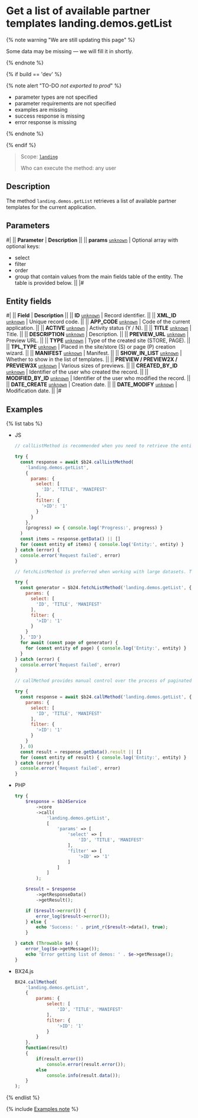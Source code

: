 # Get a list of available partner templates landing.demos.getList

{% note warning "We are still updating this page" %}

Some data may be missing — we will fill it in shortly.

{% endnote %}

{% if build == 'dev' %}

{% note alert "TO-DO _not exported to prod_" %}

- parameter types are not specified
- parameter requirements are not specified
- examples are missing
- success response is missing
- error response is missing

{% endnote %}

{% endif %}

> Scope: [`landing`](../../scopes/permissions.md)
>
> Who can execute the method: any user

## Description

The method `landing.demos.getList` retrieves a list of available partner templates for the current application.

## Parameters

#|
|| **Parameter** | **Description** ||
|| **params**
[`unknown`](../../data-types.md) | Optional array with optional keys:
- select
- filter
- order
- group
that contain values from the main fields table of the entity. The table is provided below. ||
|#

## Entity fields

#|
|| **Field** | **Description** ||
|| **ID**
[`unknown`](../../data-types.md) | Record identifier. ||
|| **XML_ID**
[`unknown`](../../data-types.md) | Unique record code. ||
|| **APP_CODE**
[`unknown`](../../data-types.md) | Code of the current application. ||
|| **ACTIVE**
[`unknown`](../../data-types.md) | Activity status (Y / N). ||
|| **TITLE**
[`unknown`](../../data-types.md) | Title. ||
|| **DESCRIPTION**
[`unknown`](../../data-types.md) | Description. ||
|| **PREVIEW_URL**
[`unknown`](../../data-types.md) | Preview URL. ||
|| **TYPE**
[`unknown`](../../data-types.md) | Type of the created site (STORE, PAGE). ||
|| **TPL_TYPE**
[`unknown`](../../data-types.md) | Placed in the site/store (S) or page (P) creation wizard. ||
|| **MANIFEST**
[`unknown`](../../data-types.md) | Manifest. ||
|| **SHOW_IN_LIST**
[`unknown`](../../data-types.md) | Whether to show in the list of templates. ||
|| **PREVIEW / PREVIEW2X / PREVIEW3X**
[`unknown`](../../data-types.md) | Various sizes of previews. ||
|| **CREATED_BY_ID**
[`unknown`](../../data-types.md) | Identifier of the user who created the record. ||
|| **MODIFIED_BY_ID**
[`unknown`](../../data-types.md) | Identifier of the user who modified the record. ||
|| **DATE_CREATE**
[`unknown`](../../data-types.md) | Creation date. ||
|| **DATE_MODIFY**
[`unknown`](../../data-types.md) | Modification date. ||
|#

## Examples

{% list tabs %}

- JS


    ```js
    // callListMethod is recommended when you need to retrieve the entire set of list data and the number of records is relatively small (up to about 1000 items). The method loads all data at once, which can lead to high memory load when working with large volumes.
    
    try {
      const response = await $b24.callListMethod(
        'landing.demos.getList',
        {
          params: {
            select: [
              'ID', 'TITLE', 'MANIFEST'
            ],
            filter: {
              '>ID': '1'
            }
          }
        },
        (progress) => { console.log('Progress:', progress) }
      )
      const items = response.getData() || []
      for (const entity of items) { console.log('Entity:', entity) }
    } catch (error) {
      console.error('Request failed', error)
    }
    
    // fetchListMethod is preferred when working with large datasets. The method implements iterative selection using a generator, allowing data to be processed in chunks and efficiently using memory.
    
    try {
      const generator = $b24.fetchListMethod('landing.demos.getList', {
        params: {
          select: [
            'ID', 'TITLE', 'MANIFEST'
          ],
          filter: {
            '>ID': '1'
          }
        }
      }, 'ID')
      for await (const page of generator) {
        for (const entity of page) { console.log('Entity:', entity) }
      }
    } catch (error) {
      console.error('Request failed', error)
    }
    
    // callMethod provides manual control over the process of paginated data retrieval through the start parameter. It is suitable for scenarios where precise control over request batches is required. However, with large volumes of data, it may be less efficient compared to fetchListMethod.
    
    try {
      const response = await $b24.callMethod('landing.demos.getList', {
        params: {
          select: [
            'ID', 'TITLE', 'MANIFEST'
          ],
          filter: {
            '>ID': '1'
          }
        }
      }, 0)
      const result = response.getData().result || []
      for (const entity of result) { console.log('Entity:', entity) }
    } catch (error) {
      console.error('Request failed', error)
    }
    ```

- PHP


    ```php
    try {
        $response = $b24Service
            ->core
            ->call(
                'landing.demos.getList',
                [
                    'params' => [
                        'select' => [
                            'ID', 'TITLE', 'MANIFEST'
                        ],
                        'filter' => [
                            '>ID' => '1'
                        ]
                    ]
                ]
            );
    
        $result = $response
            ->getResponseData()
            ->getResult();
    
        if ($result->error()) {
            error_log($result->error());
        } else {
            echo 'Success: ' . print_r($result->data(), true);
        }
    
    } catch (Throwable $e) {
        error_log($e->getMessage());
        echo 'Error getting list of demos: ' . $e->getMessage();
    }
    ```

- BX24.js

    ```js
    BX24.callMethod(
        'landing.demos.getList',
        {
            params: {
                select: [
                    'ID', 'TITLE', 'MANIFEST'
                ],
                filter: {
                    '>ID': '1'
                }
            }
        },
        function(result)
        {
            if(result.error())
                console.error(result.error());
            else
                console.info(result.data());
        }
    );
    ```

{% endlist %}

{% include [Examples note](../../../_includes/examples.md) %}